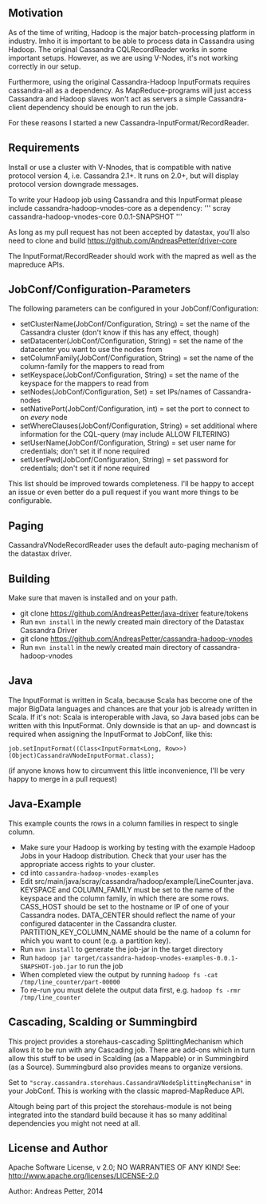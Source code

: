 Motivation
----------
As of the time of writing, Hadoop is the major batch-processing platform in
industry. Imho it is important to be able to process data in Cassandra using
Hadoop. The original Cassandra CQLRecordReader works in some important
setups. However, as we are using V-Nodes, it's not working correctly in our setup.

Furthermore, using the original Cassandra-Hadoop InputFormats requires cassandra-all
as a dependency. As MapReduce-programs will just access Cassandra and Hadoop slaves 
won't act as servers a simple Cassandra-client dependency should be enough to run the job.

For these reasons I started a new Cassandra-InputFormat/RecordReader.

Requirements
------------
Install or use a cluster with V-Nnodes, that is compatible with native protocol version
4, i.e. Cassandra 2.1+. It runs on 2.0+, but will display protocol version
downgrade messages.

To write your Hadoop job using Cassandra and this InputFormat please include 
cassandra-hadoop-vnodes-core as a dependency:
'''
<dependency>
  <groupId>scray</groupId>
  <artifactId>cassandra-hadoop-vnodes-core</artifactId>
  <version>0.0.1-SNAPSHOT</version>
</dependency>
'''

As long as my pull request has not been accepted by datastax, you'll also need to clone
and build https://github.com/AndreasPetter/driver-core

The InputFormat/RecordReader should work with the mapred as well as the mapreduce APIs.

JobConf/Configuration-Parameters
--------------------------------
The following parameters can be configured in your JobConf/Configuration:

* setClusterName(JobConf/Configuration, String) = set the name of the Cassandra cluster (don't know if this has any effect, though)
* setDatacenter(JobConf/Configuration, String) = set the name of the datacenter you want to use the nodes from
* setColumnFamily(JobConf/Configuration, String) = set the name of the column-family for the mappers to read from
* setKeyspace(JobConf/Configuration, String) = set the name of the keyspace for the mappers to read from
* setNodes(JobConf/Configuration, Set<String>) = set IPs/names of Cassandra-nodes
* setNativePort(JobConf/Configuration, int) = set the port to connect to on *every* node
* setWhereClauses(JobConf/Configuration, String) = set additional where information for the CQL-query (may include ALLOW FILTERING)
* setUserName(JobConf/Configuration, String) = set user name for credentials; don't set it if none required
* setUserPwd(JobConf/Configuration, String) = set password for credentials; don't set it if none required

This list should be improved towards completeness. I'll be happy to accept an issue or even better do a pull
request if you want more things to be configurable.

Paging
------
CassandraVNodeRecordReader uses the default auto-paging mechanism of the datastax driver.

Building
--------
Make sure that maven is installed and on your path.
* git clone https://github.com/AndreasPetter/java-driver feature/tokens
* Run ```mvn install``` in the newly created main directory of the Datastax Cassandra Driver
* git clone https://github.com/AndreasPetter/cassandra-hadoop-vnodes
* Run ```mvn install``` in the newly created main directory of cassandra-hadoop-vnodes

Java
----
The InputFormat is written in Scala, because Scala has become one of the major
BigData languages and chances are that your job is already written in Scala. If it's
not: Scala is interoperable with Java, so Java based jobs can be written with
this InputFormat. Only downside is that an up- and downcast is required when assigning
the InputFormat to JobConf, like this:

```job.setInputFormat((Class<InputFormat<Long, Row>>)(Object)CassandraVNodeInputFormat.class);```

(if anyone knows how to circumvent this little inconvenience, I'll be very happy to 
merge in a pull request)

Java-Example
------------
This example counts the rows in a column families in respect to single column.
* Make sure your Hadoop is working by testing with the example Hadoop Jobs in your Hadoop
distribution. Check that your user has the appropriate access rights to your cluster.
* cd into ```cassandra-hadoop-vnodes-examples```
* Edit src/main/java/scray/cassandra/hadoop/example/LineCounter.java. KEYSPACE and COLUMN_FAMILY must 
be set to the name of the keyspace and the column family, in which there are some rows. CASS_HOST should
be set to the hostname or IP of one of your Cassandra nodes. DATA_CENTER should reflect the name of your
configured datacenter in the Cassandra cluster. PARTITION_KEY_COLUMN_NAME should be the name of a column 
for which you want to count (e.g. a partition key).
* Run ```mvn install``` to generate the job-jar in the target directory
* Run ```hadoop jar target/cassandra-hadoop-vnodes-examples-0.0.1-SNAPSHOT-job.jar``` to run the job
* When completed view the output by running ```hadoop fs -cat /tmp/line_counter/part-00000```
* To re-run you must delete the output data first, e.g. ```hadoop fs -rmr /tmp/line_counter```

Cascading, Scalding or Summingbird
----------------------------------
This project provides a storehaus-cascading SplittingMechanism which allows it to be
run with any Cascading job. There are add-ons which in turn allow this stuff to be
used in Scalding (as a Mappable) or in Summingbird (as a Source). Summingburd also
provides means to organize versions.

Set to ```"scray.cassandra.storehaus.CassandraVNodeSplittingMechanism"``` in your
JobConf. This is working with the classic mapred-MapReduce API.

Altough being part of this project the storehaus-module is not being integrated into
the standard build because it has so many additinal dependencies you might not need
at all.

License and Author
------------------
Apache Software License, v 2.0; NO WARRANTIES OF ANY KIND! See: http://www.apache.org/licenses/LICENSE-2.0

Author: Andreas Petter, 2014


